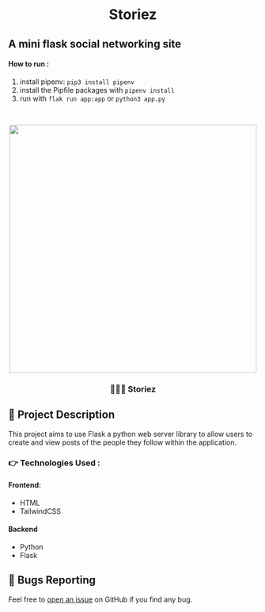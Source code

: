 <h1 align="center">Storiez</h1>

## A mini flask social networking site

#### How to run  :
1. install pipenv: `pip3 install pipenv`
2. install the Pipfile packages with `pipenv install`
3. run with `flak run app:app` or `python3 app.py`

<br/>
<p align="center">
<img width="500px" src="https://user-images.githubusercontent.com/64831126/128596144-12b86c8c-d499-4865-9812-e0f910e08878.jpg"/>


<br />
<h3 align="center">👨🏻‍💻 Storiez</h3>
</p>

## 🎩 Project Description
This project aims to use Flask a python web server library to allow users to create and view posts of the people they follow within the application. 

### 👉 Technologies Used :
#### Frontend:
 * HTML
 * TailwindCSS
 
#### Backend
 * Python
 * Flask

<a id="bug"></a>
## 🐛 Bugs Reporting
Feel free to [open an issue](https://github.com/mwelwankuta/storiez-py/issues) on GitHub if you find any bug.

